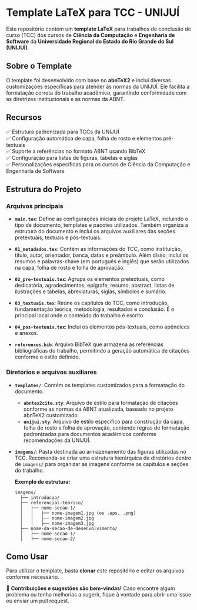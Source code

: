 # Template LaTeX para TCC - UNIJUÍ

Este repositório contém um **template LaTeX** para trabalhos de conclusão de curso (TCC) dos cursos de **Ciência da Computação** e **Engenharia de Software** da **Universidade Regional do Estado do Rio Grande do Sul (UNIJUÍ)**.

## Sobre o Template
O template foi desenvolvido com base no **abnTeX2** e inclui diversas customizações específicas para atender às normas da UNIJUÍ. Ele facilita a formatação correta do trabalho acadêmico, garantindo conformidade com as diretrizes institucionais e as normas da ABNT.

## Recursos
✅ Estrutura padronizada para TCCs da UNIJUÍ  
✅ Configuração automática de capa, folha de rosto e elementos pré-textuais  
✅ Suporte a referências no formato ABNT usando BibTeX  
✅ Configuração para listas de figuras, tabelas e siglas  
✅ Personalizações específicas para os cursos de Ciência da Computação e Engenharia de Software  


## Estrutura do Projeto

### Arquivos principais

- **`main.tex`**: Define as configurações iniciais do projeto LaTeX, incluindo o tipo de documento, templates e pacotes utilizados. Também organiza a estrutura do documento e inclui os arquivos auxiliares das seções pretextuais, textuais e pós-textuais.

- **`01_metadados.tex`**: Contém as informações do TCC, como instituição, título, autor, orientador, banca, datas e preâmbulo. Além disso, inclui os resumos e palavras-chave (em português e inglês) que serão utilizados na capa, folha de rosto e folha de aprovação.

- **`02_pre-textuais.tex`**: Agrupa os elementos pretextuais, como dedicatória, agradecimentos, epígrafe, resumo, abstract, listas de ilustrações e tabelas, abreviaturas, siglas, símbolos e sumário.

- **`03_textuais.tex`**: Reúne os capítulos do TCC, como introdução, fundamentação teórica, metodologia, resultados e conclusão. É o principal local onde o conteúdo do trabalho é escrito.

- **`04_pos-textuais.tex`**: Inclui os elementos pós-textuais, como apêndices e anexos.

- **`references.bib`**: Arquivo BibTeX que armazena as referências bibliográficas do trabalho, permitindo a geração automática de citações conforme o estilo definido.

### Diretórios e arquivos auxiliares

- **`templates/`**: Contém os templates customizados para a formatação do documento.
  - **`abntex2cite.sty`**: Arquivo de estilo para formatação de citações conforme as normas da ABNT atualizada, baseado no projeto abnTeX2 customizado.
  - **`unijui.sty`**: Arquivo de estilo específico para construção da capa, folha de rosto e folha de aprovação, contendo regras de formatação padronizadas para documentos acadêmicos conforme recomendações da UNIJUÍ.

- **`imagens/`**: Pasta destinada ao armazenamento das figuras utilizadas no TCC. Recomenda-se criar uma estrutura hierárquica de diretórios dentro de `imagens/` para organizar as imagens conforme os capítulos e seções do trabalho.
  
  **Exemplo de estrutura:**
  ```
  imagens/
    ├── introducao/
    ├── referencial-teorico/
    │   ├── nome-secao-1/
    │   │   ├── nome-imagem1.jpg (ou .eps, .png)
    │   │   ├── nome-imagem2.jpg
    │   │   ├── nome-imagem3.jpg
    ├── nome-da-secao-de-desenvolvimento/
    │   ├── nome-secao-1/
    │   ├── nome-secao-2/
  ```

## Como Usar

Para utilizar o template, basta **clonar** este repositório e editar os arquivos conforme necessário. 

📌 **Contribuições e sugestões são bem-vindas!** Caso encontre algum problema ou tenha melhorias a sugerir, fique à vontade para abrir uma issue ou enviar um pull request.
